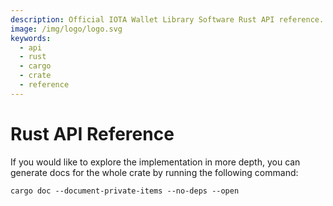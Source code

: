 ```yaml
---
description: Official IOTA Wallet Library Software Rust API reference.
image: /img/logo/logo.svg
keywords:
  - api
  - rust
  - cargo
  - crate
  - reference
---
```


# Rust API Reference

If you would like to explore the implementation in more depth, you can generate docs for the whole crate by running the following command:

```
cargo doc --document-private-items --no-deps --open
```
